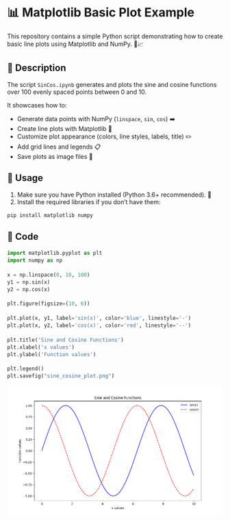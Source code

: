 # 📊 Matplotlib Basic Plot Example

This repository contains a simple Python script demonstrating how to create basic line plots using Matplotlib and NumPy. 🐍📈

## 📝 Description

The script `SinCos.ipynb` generates and plots the sine and cosine functions over 100 evenly spaced points between 0 and 10.

It showcases how to:

- Generate data points with NumPy (`linspace`, `sin`, `cos`) ➡️
- Create line plots with Matplotlib 🎨
- Customize plot appearance (colors, line styles, labels, title) ✏️
- Add grid lines and legends 📋
- Save plots as image files 💾

## 🚀 Usage

1. Make sure you have Python installed (Python 3.6+ recommended). 🐍  
2. Install the required libraries if you don’t have them:

 ```bash
pip install matplotlib numpy
 ```


## 📝 Code 
```py
import matplotlib.pyplot as plt
import numpy as np

x = np.linspace(0, 10, 100)
y1 = np.sin(x)
y2 = np.cos(x)

plt.figure(figsize=(10, 6))

plt.plot(x, y1, label='sin(x)', color='blue', linestyle='-')
plt.plot(x, y2, label='cos(x)', color='red', linestyle='--')

plt.title('Sine and Cosine Functions')
plt.xlabel('x values')
plt.ylabel('Function values')

plt.legend()
plt.savefig("sine_cosine_plot.png")  
```

![Sine and Cosine Functions](Source/sine_cosine_plot.png)
